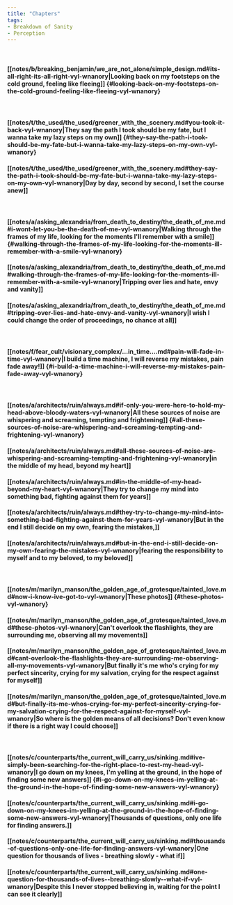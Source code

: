 ```yaml
---
title: "Chapters"
tags:
- Breakdown of Sanity
- Perception
---
```

&nbsp;
#### [[notes/b/breaking_benjamin/we_are_not_alone/simple_design.md#its-all-right-its-all-right-vyl-wnanory|Looking back on my footsteps on the cold ground, feeling like fleeing]] {#looking-back-on-my-footsteps-on-the-cold-ground-feeling-like-fleeing-vyl-wnanory}
&nbsp;
#### [[notes/t/the_used/the_used/greener_with_the_scenery.md#you-took-it-back-vyl-wnanory|They say the path I took should be my fate, but I wanna take my lazy steps on my own]] {#they-say-the-path-i-took-should-be-my-fate-but-i-wanna-take-my-lazy-steps-on-my-own-vyl-wnanory}
#### [[notes/t/the_used/the_used/greener_with_the_scenery.md#they-say-the-path-i-took-should-be-my-fate-but-i-wanna-take-my-lazy-steps-on-my-own-vyl-wnanory|Day by day, second by second, I set the course anew]]
&nbsp;
#### [[notes/a/asking_alexandria/from_death_to_destiny/the_death_of_me.md#i-wont-let-you-be-the-death-of-me-vyl-wnanory|Walking through the frames of my life, looking for the moments I'll remember with a smile]] {#walking-through-the-frames-of-my-life-looking-for-the-moments-ill-remember-with-a-smile-vyl-wnanory}
#### [[notes/a/asking_alexandria/from_death_to_destiny/the_death_of_me.md#walking-through-the-frames-of-my-life-looking-for-the-moments-ill-remember-with-a-smile-vyl-wnanory|Tripping over lies and hate, envy and vanity]]
#### [[notes/a/asking_alexandria/from_death_to_destiny/the_death_of_me.md#tripping-over-lies-and-hate-envy-and-vanity-vyl-wnanory|I wish I could change the order of proceedings, no chance at all]]
&nbsp;
#### [[notes/f/fear_cult/visionary_complex/…in_time….md#pain-will-fade-in-time-vyl-wnanory|I build a time machine, I will reverse my mistakes, pain fade away!]] {#i-build-a-time-machine-i-will-reverse-my-mistakes-pain-fade-away-vyl-wnanory}
&nbsp;
#### [[notes/a/architects/ruin/always.md#if-only-you-were-here-to-hold-my-head-above-bloody-waters-vyl-wnanory|All these sources of noise are whispering and screaming, tempting and frightening]] {#all-these-sources-of-noise-are-whispering-and-screaming-tempting-and-frightening-vyl-wnanory}
#### [[notes/a/architects/ruin/always.md#all-these-sources-of-noise-are-whispering-and-screaming-tempting-and-frightening-vyl-wnanory|in the middle of my head, beyond my heart]]
#### [[notes/a/architects/ruin/always.md#in-the-middle-of-my-head-beyond-my-heart-vyl-wnanory|They try to change my mind into something bad, fighting against them for years]]
#### [[notes/a/architects/ruin/always.md#they-try-to-change-my-mind-into-something-bad-fighting-against-them-for-years-vyl-wnanory|But in the end I still decide on my own, fearing the mistakes,]]
#### [[notes/a/architects/ruin/always.md#but-in-the-end-i-still-decide-on-my-own-fearing-the-mistakes-vyl-wnanory|fearing the responsibility to myself and to my beloved, to my beloved]]
&nbsp;
#### [[notes/m/marilyn_manson/the_golden_age_of_grotesque/tainted_love.md#now-i-know-ive-got-to-vyl-wnanory|These photos]] {#these-photos-vyl-wnanory}
#### [[notes/m/marilyn_manson/the_golden_age_of_grotesque/tainted_love.md#these-photos-vyl-wnanory|Can't overlook the flashlights, they are surrounding me, observing all my movements]]
#### [[notes/m/marilyn_manson/the_golden_age_of_grotesque/tainted_love.md#cant-overlook-the-flashlights-they-are-surrounding-me-observing-all-my-movements-vyl-wnanory|But finally it's me who's crying for my perfect sincerity, crying for my salvation, crying for the respect against for myself]]
#### [[notes/m/marilyn_manson/the_golden_age_of_grotesque/tainted_love.md#but-finally-its-me-whos-crying-for-my-perfect-sincerity-crying-for-my-salvation-crying-for-the-respect-against-for-myself-vyl-wnanory|So where is the golden means of all decisions? Don't even know if there is a right way I could choose]]
&nbsp;
#### [[notes/c/counterparts/the_current_will_carry_us/sinking.md#ive-simply-been-searching-for-the-right-place-to-rest-my-head-vyl-wnanory|I go down on my knees, I'm yelling at the ground, in the hope of finding some new answers]] {#i-go-down-on-my-knees-im-yelling-at-the-ground-in-the-hope-of-finding-some-new-answers-vyl-wnanory}
#### [[notes/c/counterparts/the_current_will_carry_us/sinking.md#i-go-down-on-my-knees-im-yelling-at-the-ground-in-the-hope-of-finding-some-new-answers-vyl-wnanory|Thousands of questions, only one life for finding answers.]]
#### [[notes/c/counterparts/the_current_will_carry_us/sinking.md#thousands-of-questions-only-one-life-for-finding-answers-vyl-wnanory|One question for thousands of lives - breathing slowly - what if]]
#### [[notes/c/counterparts/the_current_will_carry_us/sinking.md#one-question-for-thousands-of-lives--breathing-slowly--what-if-vyl-wnanory|Despite this I never stopped believing in, waiting for the point I can see it clearly]]
